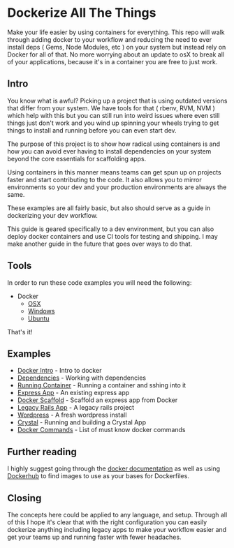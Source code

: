 # Dockerize All The Things
Make your life easier by using containers for everything. This repo will walk through adding docker to your workflow and reducing the need to ever install deps ( Gems, Node Modules, etc ) on your system but instead rely on Docker for all of that. No more worrying about an update to osX to break all of your applications, because it's in a container you are free to just work.

## Intro
You know what is awful? Picking up a project that is using outdated versions that differ from your system. We have tools for that ( rbenv, RVM, NVM ) which help with this but you can still run into weird issues where even still things just don't work and you wind up spinning your wheels trying to get things to install and running before you can even start dev.

The purpose of this project is to show how radical using containers is and how you can avoid ever having to install dependencies on your system beyond the core essentials for scaffolding apps.

Using containers in this manner means teams can get spun up on projects faster and start contributing to the code. It also allows you to mirror environments so your dev and your production environments are always the same.

These examples are all fairly basic, but also should serve as a guide in dockerizing your dev workflow. 

This guide is geared specifically to a dev environment, but you can also deploy docker containers and use CI tools for testing and shipping. I may make another guide in the future that goes over ways to do that.

## Tools
In order to run these code examples you will need the following:
- Docker
	- [OSX](https://docs.docker.com/docker-for-mac/install/)
	- [Windows](https://docs.docker.com/docker-for-windows/install/)
	- [Ubuntu](https://docs.docker.com/engine/installation/linux/docker-ce/ubuntu/)

That's it! 

## Examples
- [Docker Intro](intro) - Intro to docker
- [Dependencies](dependencies) - Working with dependencies
- [Running Container](running-container) - Running a container and sshing into it
- [Express App](express-app) - An existing express app
- [Docker Scaffold](docker-scaffold) - Scaffold an express app from Docker
- [Legacy Rails App](legacy-rails-project) - A legacy rails project
- [Wordpress](wordpress) - A fresh wordpress install 
- [Crystal](crystal) - Running and building a Crystal App
- [Docker Commands](docker-commands) - List of must know docker commands

## Further reading
I highly suggest going through the [docker documentation](https://docs.docker.com/) as well as using [Dockerhub](https://hub.docker.com/) to find images to use as your bases for Dockerfiles.

## Closing
The concepts here could be applied to any language, and setup. Through all of this I hope it's clear that with the right configuration you can easily dockerize anything including legacy apps to make your workflow easier and get your teams up and running faster with fewer headaches.


